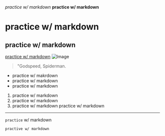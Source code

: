 *practice w/ markdown*
**practice w/ markdown**
# practice w/ markdown
## practice w/ markdown
[practice w/ markdown](https://www.youtube.com/watch?v=O91DT1pR1ew)
![Image](https://pbs.twimg.com/media/E96pWChXIAAIr5c.jpg)
> "Godspeed, Spiderman.
* practice w/ makrdown
* practice w/ markdown
* practice w/ markdown
1. practice w/ markdown
2. practice w/ markdown
3. practice w/ markdown
practice w/ markdown
---
`practice` w/ markdown
```
practive w/ markdown
```
